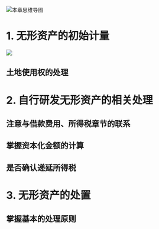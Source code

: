 ![][image-1]
# 1. 无形资产的初始计量
![][image-2]

## 土地使用权的处理

# 2. 自行研发无形资产的相关处理
## 注意与借款费用、所得税章节的联系



## 掌握资本化金额的计算



## 是否确认递延所得税


# 3. 无形资产的处置
## 掌握基本的处理原则

[image-1]:	http://pic.yupoo.com/jean0326/HgzKNnbt/TcNY9.jpg "本章思维导图"
[image-2]:	http://pic.yupoo.com/jean0326/HgFv0uiI/BSNMP.png